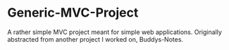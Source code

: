 # Generic-MVC-Project
A rather simple MVC project meant for simple web applications. Originally abstracted from another project I worked on, Buddys-Notes.